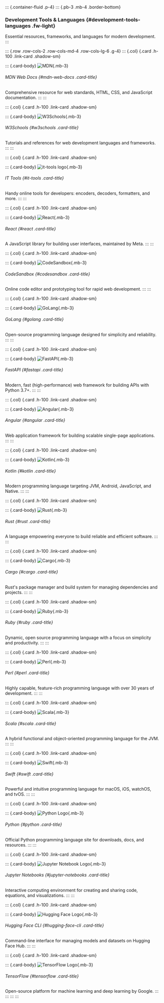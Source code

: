 ::: {.container-fluid .p-4}
::: {.pb-3 .mb-4 .border-bottom}
### Development Tools & Languages {#development-tools-languages .fw-light}

Essential resources, frameworks, and languages for modern development.
:::

::: {.row .row-cols-2 .row-cols-md-4 .row-cols-lg-6 .g-4}
::: {.col}
[](https://developer.mozilla.org/en-US/){.card .h-100 .link-card
.shadow-sm}

::: {.card-body}
![MDN](https://developer.mozilla.org/apple-touch-icon.528534bba673c38049c2.png){.mb-3}

###### MDN Web Docs {#mdn-web-docs .card-title}

Comprehensive resource for web standards, HTML, CSS, and JavaScript
documentation.
:::
:::

::: {.col}
[](https://www.w3schools.com){.card .h-100 .link-card .shadow-sm}

::: {.card-body}
![W3Schools](https://www.w3schools.com/favicon-32x32.png){.mb-3}

###### W3Schools {#w3schools .card-title}

Tutorials and references for web development languages and frameworks.
:::
:::

::: {.col}
[](https://it-tools.tech){.card .h-100 .link-card .shadow-sm}

::: {.card-body}
![it-tools logo](https://it-tools.tech/favicon-32x32.png){.mb-3}

###### IT Tools {#it-tools .card-title}

Handy online tools for developers: encoders, decoders, formatters, and
more.
:::
:::

::: {.col}
[](https://react.dev/){.card .h-100 .link-card .shadow-sm}

::: {.card-body}
![React](https://react.dev/apple-touch-icon.png){.mb-3}

###### React {#react .card-title}

A JavaScript library for building user interfaces, maintained by Meta.
:::
:::

::: {.col}
[](https://codesandbox.io/p/sandbox/react-new){.card .h-100 .link-card
.shadow-sm}

::: {.card-body}
![CodeSandbox](https://codesandbox.io/csb-ios.svg){.mb-3}

###### CodeSandbox {#codesandbox .card-title}

Online code editor and prototyping tool for rapid web development.
:::
:::

::: {.col}
[](https://go.dev/){.card .h-100 .link-card .shadow-sm}

::: {.card-body}
![GoLang](https://go.dev/images/favicon-gopher-plain.png){.mb-3}

###### GoLang {#golang .card-title}

Open-source programming language designed for simplicity and
reliability.
:::
:::

::: {.col}
[](https://fastapi.tiangolo.com/){.card .h-100 .link-card .shadow-sm}

::: {.card-body}
![FastAPI](https://fastapi.tiangolo.com/img/favicon.png){.mb-3}

###### FastAPI {#fastapi .card-title}

Modern, fast (high-performance) web framework for building APIs with
Python 3.7+.
:::
:::

::: {.col}
[](https://angular.dev/){.card .h-100 .link-card .shadow-sm}

::: {.card-body}
![Angular](https://angular.dev/assets/icons/apple-touch-icon.png){.mb-3}

###### Angular {#angular .card-title}

Web application framework for building scalable single-page
applications.
:::
:::

::: {.col}
[](https://kotlinlang.org/){.card .h-100 .link-card .shadow-sm}

::: {.card-body}
![Kotlin](https://kotlinlang.org/assets/images/favicon.svg?v2){.mb-3}

###### Kotlin {#kotlin .card-title}

Modern programming language targeting JVM, Android, JavaScript, and
Native.
:::
:::

::: {.col}
[](https://www.rust-lang.org/learn){.card .h-100 .link-card .shadow-sm}

::: {.card-body}
![Rust](https://www.rust-lang.org/static/images/apple-touch-icon.png?v=ngJW8jGAmR){.mb-3}

###### Rust {#rust .card-title}

A language empowering everyone to build reliable and efficient software.
:::
:::

::: {.col}
[](https://doc.rust-lang.org/cargo/){.card .h-100 .link-card .shadow-sm}

::: {.card-body}
![Cargo](https://doc.rust-lang.org/cargo/favicon-ba9a2803.png){.mb-3}

###### Cargo {#cargo .card-title}

Rust\'s package manager and build system for managing dependencies and
projects.
:::
:::

::: {.col}
[](https://www.ruby-lang.org/){.card .h-100 .link-card .shadow-sm}

::: {.card-body}
![Ruby](https://www.ruby-lang.org/favicon.ico){.mb-3}

###### Ruby {#ruby .card-title}

Dynamic, open source programming language with a focus on simplicity and
productivity.
:::
:::

::: {.col}
[](https://www.perl.org/){.card .h-100 .link-card .shadow-sm}

::: {.card-body}
![Perl](https://cdn.perl.org/perlweb/favicon.ico){.mb-3}

###### Perl {#perl .card-title}

Highly capable, feature-rich programming language with over 30 years of
development.
:::
:::

::: {.col}
[](https://www.scala-lang.org/){.card .h-100 .link-card .shadow-sm}

::: {.card-body}
![Scala](https://www.scala-lang.org/resources/apple-touch-icon.png){.mb-3}

###### Scala {#scala .card-title}

A hybrid functional and object-oriented programming language for the
JVM.
:::
:::

::: {.col}
[](https://www.swift.org/){.card .h-100 .link-card .shadow-sm}

::: {.card-body}
![Swift](https://www.swift.org/apple-touch-icon-180x180.png){.mb-3}

###### Swift {#swift .card-title}

Powerful and intuitive programming language for macOS, iOS, watchOS, and
tvOS.
:::
:::

::: {.col}
[](https://www.python.org/){.card .h-100 .link-card .shadow-sm}

::: {.card-body}
![Python
Logo](https://www.python.org/static/apple-touch-icon-144x144-precomposed.png){.mb-3}

###### Python {#python .card-title}

Official Python programming language site for downloads, docs, and
resources.
:::
:::

::: {.col}
[](https://jupyter.org/){.card .h-100 .link-card .shadow-sm}

::: {.card-body}
![Jupyter Notebook Logo](https://jupyter.org/favicon.ico){.mb-3}

###### Jupyter Notebooks {#jupyter-notebooks .card-title}

Interactive computing environment for creating and sharing code,
equations, and visualizations.
:::
:::

::: {.col}
[](https://huggingface.co/docs/huggingface_hub/guides/cli){.card .h-100
.link-card .shadow-sm}

::: {.card-body}
![Hugging Face
Logo](https://huggingface.co/front/assets/huggingface_logo-noborder.svg){.mb-3}

###### Hugging Face CLI {#hugging-face-cli .card-title}

Command-line interface for managing models and datasets on Hugging Face
Hub.
:::
:::

::: {.col}
[](https://www.tensorflow.org/install){.card .h-100 .link-card
.shadow-sm}

::: {.card-body}
![TensorFlow
Logo](https://avatars.githubusercontent.com/u/15658638?s=200&v=4){.mb-3}

###### TensorFlow {#tensorflow .card-title}

Open-source platform for machine learning and deep learning by Google.
:::
:::
:::
:::
